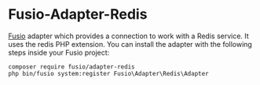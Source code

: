 Fusio-Adapter-Redis
=====

[Fusio] adapter which provides a connection to work with a Redis service. It 
uses the redis PHP extension. You can install the adapter with the following 
steps inside your Fusio project:

    composer require fusio/adapter-redis
    php bin/fusio system:register Fusio\Adapter\Redis\Adapter

[Fusio]: http://fusio-project.org/
